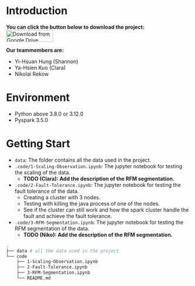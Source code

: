 # Introduction 
**You can click the button below to download the project:**
[<img src="https://i.imgur.com/Nkja8PR.png" alt="Download from Google Drive" style="width: 128px; height: 32px;">](https://drive.google.com/drive/folders/16EyKaGnn3eb-FftpjSQLzRr9PReT1TZk?usp=drive_link)

**Our teammembers are:**
- Yi-Hsuan Hung (Shannon)
- Ya-Hsien Kuo (Clara)	
- Nikolai Rekow 

# Environment 
- Python above 3.8.0 or 3.12.0 
- Pyspark 3.5.0

# Getting Start
- `data`: The folder contains all the data used in the project.
- `.code/1-Scaling-Observation.ipynb`: The jupyter notebook for testing the scaling of the data.
  - **TODO (Clara): Add the description of the RFM segmentation.**
- `.code/2-Fault-Tolerance.ipynb`: The jupyter notebook for testing the fault tolerance of the data.
  - Creating a cluster with 3 nodes. 
  - Testing with killing the java process of one of the nodes.
  - See if the cluster can still work and how the spark cluster handle the fault and achieve the fault tolerance. 
- `.code/3-RFM-Segmentation.ipynb`: The jupyter notebook for testing the RFM segmentation of the data.
  - **TODO (Niko): Add the description of the RFM segmentation.**

```bash 
.
├── data # all the data used in the project 
└── code
    ├── 1-Scaling-Observation.ipynb
    ├── 2-Fault-Tolerance.ipynb
    ├── 3-RFM-Segmentation.ipynb
    └── README.md
```


